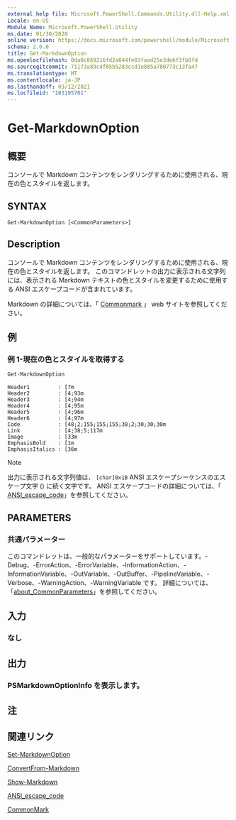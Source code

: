 ```yaml
---
external help file: Microsoft.PowerShell.Commands.Utility.dll-Help.xml
Locale: en-US
Module Name: Microsoft.PowerShell.Utility
ms.date: 01/30/2020
online version: https://docs.microsoft.com/powershell/module/Microsoft.PowerShell.Utility/Get-MarkdownOption?view=powershell-7.2&WT.mc_id=ps-gethelp
schema: 2.0.0
title: Get-MarkdownOption
ms.openlocfilehash: 0da0c869216fd2a044fe03faad25e3de6f3fb8fd
ms.sourcegitcommit: 71173a89c4f05b5283ccd1e885a780773c13fa47
ms.translationtype: MT
ms.contentlocale: ja-JP
ms.lasthandoff: 03/12/2021
ms.locfileid: "103195701"
---
```

# Get-MarkdownOption

## 概要
コンソールで Markdown コンテンツをレンダリングするために使用される、現在の色とスタイルを返します。

## SYNTAX

```
Get-MarkdownOption [<CommonParameters>]
```

## Description

コンソールで Markdown コンテンツをレンダリングするために使用される、現在の色とスタイルを返します。 このコマンドレットの出力に表示される文字列には、表示される Markdown テキストの色とスタイルを変更するために使用する ANSI エスケープコードが含まれています。

Markdown の詳細については、「 [Commonmark](https://commonmark.org/) 」 web サイトを参照してください。

## 例

### 例 1-現在の色とスタイルを取得する

```powershell
Get-MarkdownOption
```

```Output
Header1         : [7m
Header2         : [4;93m
Header3         : [4;94m
Header4         : [4;95m
Header5         : [4;96m
Header6         : [4;97m
Code            : [48;2;155;155;155;38;2;30;30;30m
Link            : [4;38;5;117m
Image           : [33m
EmphasisBold    : [1m
EmphasisItalics : [36m
```

> [!NOTE]
> 出力に表示される文字列値は、  `[char]0x1B` ANSI エスケープシーケンスのエスケープ文字 () に続く文字です。 ANSI エスケープコードの詳細については、「 [ANSI_escape_code](https://en.wikipedia.org/wiki/ANSI_escape_code)」を参照してください。

## PARAMETERS

### 共通パラメーター

このコマンドレットは、一般的なパラメーターをサポートしています。-Debug、-ErrorAction、-ErrorVariable、-InformationAction、-InformationVariable、-OutVariable、-OutBuffer、-PipelineVariable、-Verbose、-WarningAction、-WarningVariable です。 詳細については、「[about_CommonParameters](https://go.microsoft.com/fwlink/?LinkID=113216)」を参照してください。

## 入力

### なし

## 出力

### PSMarkdownOptionInfo を表示します。

## 注

## 関連リンク

[Set-MarkdownOption](Set-MarkdownOption.md)

[ConvertFrom-Markdown](ConvertFrom-Markdown.md)

[Show-Markdown](Show-Markdown.md)

[ANSI_escape_code](https://en.wikipedia.org/wiki/ANSI_escape_code)

[CommonMark](https://commonmark.org/)

